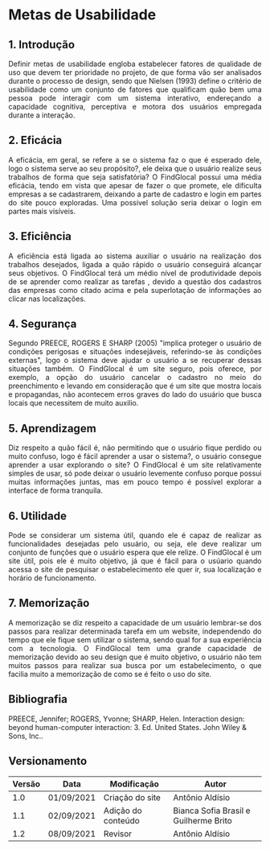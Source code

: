 # Metas de Usabilidade

## 1. Introdução
<p align = "justify">
    Definir metas de usabilidade engloba estabelecer fatores de qualidade de uso que devem ter prioridade no projeto, de que forma vão ser analisados durante o processo de design, sendo que Nielsen (1993) define o critério de usabilidade como um conjunto de fatores que qualificam quão bem uma pessoa pode interagir com um sistema interativo, endereçando a capacidade cognitiva, perceptiva e motora dos usuários empregada durante a interação.
</p>

## 2. Eficácia
<p align = "justify">
    A eficácia, em geral, se refere a se o sistema faz o que é esperado dele, logo o sistema serve ao seu propósito?, ele deixa que o usuário realize seus trabalhos de forma que seja satisfatória?
    O FindGlocal possui uma média eficácia, tendo em vista que apesar de fazer o que promete, ele dificulta empresas a se cadastrarem, deixando a parte de cadastro e login em partes do site pouco exploradas. Uma possível solução seria deixar o login em partes mais visíveis. 
</p>

## 3. Eficiência

<p align = "justify">
     A eficiência está ligada ao sistema auxiliar o usuário na realização dos trabalhos desejados, ligada a quão rápido o usuário conseguirá alcançar seus objetivos.
     O FindGlocal terá um médio nível de produtividade depois de se aprender como realizar as tarefas , devido a questão dos cadastros das empresas como citado acima e pela superlotação de informações ao clicar nas localizações.
</p>

## 4. Segurança
<p align = "justify">
 	Segundo PREECE, ROGERS E SHARP (2005) "implica proteger o usuário de condições perigosas e situações indesejáveis, referindo-se às condições externas", logo o sistema deve ajudar o usuário a se recuperar dessas situações também.
 	O FindGlocal é um site seguro, pois oferece, por exemplo, a opção do usuário cancelar o cadastro no meio do preenchimento e levando em consideração que é um site que mostra locais e propagandas, não acontecem erros graves do lado do usuário que busca locais que necessitem de muito auxilio.
</p>

## 5. Aprendizagem
<p align = "justify">
	Diz respeito a quão fácil é, não permitindo que o usuário fique perdido ou muito confuso,  logo é fácil aprender a usar o sistema?, o usuário consegue aprender a usar explorando o site?
	O FindGlocal é um site relativamente simples de usar, só pode deixar o usuário levemente confuso porque possui muitas informações juntas, mas em pouco tempo é possível explorar a interface de forma tranquila.
</p>

## 6. Utilidade
<p align = "justify">
    Pode se considerar um sistema útil, quando ele é capaz de realizar as funcionalidades desejadas pelo usuário, ou seja, ele deve realizar um conjunto de funções que o usuário espera que ele relize.
    O FindGlocal é um site útil, pois ele é muito objetivo, já que é fácil para o usúario quando acessa o site de pesquisar o estabelecimento ele quer ir, sua localização e horário de funcionamento.
</p>

## 7. Memorização
<p align = "justify">
    A memorização se diz respeito a capacidade de um usuário lembrar-se dos passos para realizar determinada tarefa em um website, independendo do tempo que ele fique sem utilizar o sistema, sendo qual for a sua experiência com a tecnologia.
    O FindGlocal tem uma grande capacidade de memorização devido ao seu design que é muito objetivo, o usuário não tem muitos passos para realizar sua busca por um estabelecimento, o que facilia muito a memorização de como se é feito o uso do site.
</p>

## Bibliografia <a id="Bibliografia"></a>

   PREECE, Jennifer; ROGERS, Yvonne; SHARP, Helen. Interaction design: beyond human-computer interaction: 3. Ed. United States. John Wiley & Sons, Inc..


## Versionamento

<center>

| Versão | Data | Modificação | Autor |
|--|--|--|--|
| 1.0 | 01/09/2021 | Criação do site | Antônio Aldísio |
| 1.1 | 02/09/2021 | Adição do conteúdo | Bianca Sofia Brasil e Guilherme Brito |
| 1.2 | 08/09/2021 | Revisor | Antônio Aldísio |

</center>